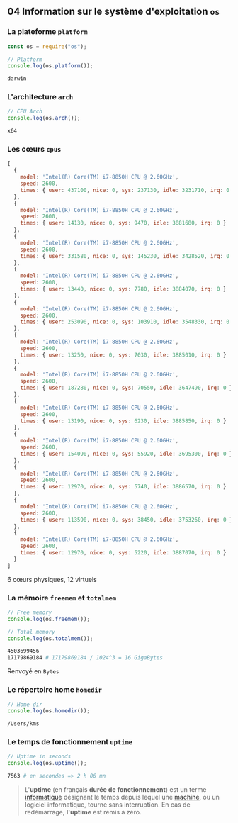 ## 04 Information sur le système d'exploitation `os`

### La plateforme `platform`

```js
const os = require("os");

// Platform
console.log(os.platform());
```

```bash
darwin
```

### L'architecture `arch`

```js
// CPU Arch
console.log(os.arch());
```

```bash
x64
```

### Les cœurs `cpus`

```js
[
  {
    model: 'Intel(R) Core(TM) i7-8850H CPU @ 2.60GHz',
    speed: 2600,
    times: { user: 437100, nice: 0, sys: 237130, idle: 3231710, irq: 0 }
  },
  {
    model: 'Intel(R) Core(TM) i7-8850H CPU @ 2.60GHz',
    speed: 2600,
    times: { user: 14130, nice: 0, sys: 9470, idle: 3881680, irq: 0 }
  },
  {
    model: 'Intel(R) Core(TM) i7-8850H CPU @ 2.60GHz',
    speed: 2600,
    times: { user: 331580, nice: 0, sys: 145230, idle: 3428520, irq: 0 }
  },
  {
    model: 'Intel(R) Core(TM) i7-8850H CPU @ 2.60GHz',
    speed: 2600,
    times: { user: 13440, nice: 0, sys: 7780, idle: 3884070, irq: 0 }
  },
  {
    model: 'Intel(R) Core(TM) i7-8850H CPU @ 2.60GHz',
    speed: 2600,
    times: { user: 253090, nice: 0, sys: 103910, idle: 3548330, irq: 0 }
  },
  {
    model: 'Intel(R) Core(TM) i7-8850H CPU @ 2.60GHz',
    speed: 2600,
    times: { user: 13250, nice: 0, sys: 7030, idle: 3885010, irq: 0 }
  },
  {
    model: 'Intel(R) Core(TM) i7-8850H CPU @ 2.60GHz',
    speed: 2600,
    times: { user: 187280, nice: 0, sys: 70550, idle: 3647490, irq: 0 }
  },
  {
    model: 'Intel(R) Core(TM) i7-8850H CPU @ 2.60GHz',
    speed: 2600,
    times: { user: 13190, nice: 0, sys: 6230, idle: 3885850, irq: 0 }
  },
  {
    model: 'Intel(R) Core(TM) i7-8850H CPU @ 2.60GHz',
    speed: 2600,
    times: { user: 154090, nice: 0, sys: 55920, idle: 3695300, irq: 0 }
  },
  {
    model: 'Intel(R) Core(TM) i7-8850H CPU @ 2.60GHz',
    speed: 2600,
    times: { user: 12970, nice: 0, sys: 5740, idle: 3886570, irq: 0 }
  },
  {
    model: 'Intel(R) Core(TM) i7-8850H CPU @ 2.60GHz',
    speed: 2600,
    times: { user: 113590, nice: 0, sys: 38450, idle: 3753260, irq: 0 }
  },
  {
    model: 'Intel(R) Core(TM) i7-8850H CPU @ 2.60GHz',
    speed: 2600,
    times: { user: 12970, nice: 0, sys: 5220, idle: 3887070, irq: 0 }
  }
]
```

6 cœurs physiques, 12 virtuels

### La mémoire `freemem` et `totalmem`

```js
// Free memory
console.log(os.freemem());

// Total memory
console.log(os.totalmem());
```

```bash
4503699456
17179869184 # 17179869184 / 1024^3 = 16 GigaBytes
```

Renvoyé en `Bytes`

### Le répertoire home `homedir`

```js
// Home dir
console.log(os.homedir());
```

```bash
/Users/kms
```

### Le temps de fonctionnement `uptime`

```js
// Uptime in seconds
console.log(os.uptime());
```

```bash
7563 # en secondes => 2 h 06 mn
```

> L'**uptime** (en français **durée de fonctionnement**) est un terme [informatique](https://fr.wikipedia.org/wiki/Informatique) désignant le temps depuis lequel une [machine](https://fr.wikipedia.org/wiki/Machine), ou un logiciel informatique, tourne sans interruption. En cas de redémarrage, **l'uptime** est remis à zéro.

## 